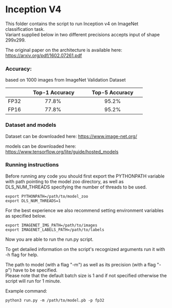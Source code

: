 # Inception V4


This folder contains the script to run Inception v4 on ImageNet classification task.\
Variant supplied below in two different precisions accepts input of shape 299x299.

The original paper on the architecture is available here: https://arxiv.org/pdf/1602.07261.pdf


### Accuracy:

based on 1000 images from ImageNet Validation Dataset

|   | &nbsp;&nbsp;&nbsp;&nbsp; Top-1 Accuracy&nbsp;&nbsp;&nbsp;&nbsp;  |&nbsp;&nbsp;&nbsp;&nbsp; Top-5 Accuracy &nbsp;&nbsp;&nbsp;&nbsp; |
|:---:|:---:|:---:|
| FP32  | 77.8%  | 95.2%  |
| FP16  | 77.8%  | 95.2%  |



### Dataset and models

Dataset can be downloaded here: https://www.image-net.org/

models can be downloaded here: https://www.tensorflow.org/lite/guide/hosted_models

### Running instructions

Before running any code you should first export the PYTHONPATH variable with path pointing to the model zoo directory,
as well as DLS_NUM_THREADS specifying the number of threads to be used.

```
export PYTHONPATH=/path/to/model_zoo
export DLS_NUM_THREADS=1
```

For the best experience we also recommend setting environment variables as specified below.

```
export IMAGENET_IMG_PATH=/path/to/images
export IMAGENET_LABELS_PATH=/path/to/labels
```

Now you are able to run the run.py script. 

To get detailed information on the script's recognized arguments run it with -h flag for help.

The path to model (with a flag "-m") as well as its precision (with a flag "-p") have to be specified.\
Please note that the default batch size is 1 and if not specified otherwise the script will run for 1 minute.


Example command: 

```
python3 run.py -m /path/to/model.pb -p fp32
```
